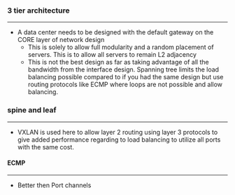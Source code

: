 ### 3 tier architecture
----
- A data center needs to be designed with the default gateway on the CORE layer of network design
	- This is solely to allow full modularity and a random placement of servers. This is to allow all servers to remain L2 adjacency
	- This is not the best design as far as taking advantage of all the bandwidth from the interface design. Spanning tree limits the load balancing possible compared to if you had the same design but use routing protocols like ECMP where loops are not possible and allow balancing.

### spine and leaf
----
- VXLAN is used here to allow layer 2 routing using layer 3 protocols to give added performance regarding to load balancing to utilize all ports with the same cost.


#### ECMP 
---
- Better then Port channels 